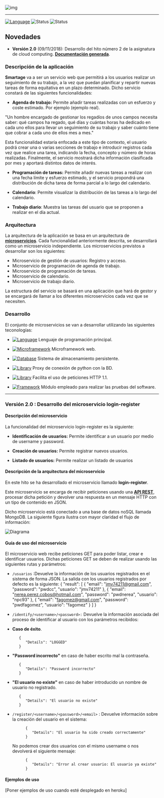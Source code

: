 

![img](https://raw.githubusercontent.com/jmv74211/Proyecto-cloud-computing/master/images/logoPrincipal.png)

---

[![Language](https://img.shields.io/badge/Language-Python-blue.svg)](https://www.python.org/)
![Status](https://img.shields.io/badge/Status-building-red.svg)
![Status](https://img.shields.io/badge/Status-documenting-orange.svg)

## Novedades
 - **Versión 2.0** (09/11/2018): Desarrollo del hito número 2 de la asignatura de cloud computing. **[Documentación generada]()**.

### Descripción de la aplicación

**Smartage** va a ser un servicio web que permitirá a los usuarios realizar un seguimiento de su trabajo, a la vez que puedan planificar y repartir nuevas tareas de forma equitativa en un plazo determinado. Dicho servicio constará de las siguientes funcionalidades:

- **Agenda de trabajo:** Permite añadir tareas realizadas con un esfuerzo y coste estimado. Por ejemplo (ejemplo real).

 "Un hombre encargado de gestionar los regadíos de unos campos necesita saber: qué campos ha regado, qué días y cuántas horas ha dedicado en cada uno ellos para llevar un seguimiento de su trabajo y saber cuánto tiene que cobrar a cada uno de ellos mes a mes."

 Esta funcionalidad estaría enfocada a este tipo de contexto, el usuario podrá crear una o varias secciones de trabajo e introducir registros cada vez que realice una tarea, indicando la fecha, concepto y número de horas realizadas. Finalmente, el servicio mostrará dicha información clasificada por mes y aportará distintos datos de interés.


- **Programación de tareas:** Permite añadir nuevas tareas a realizar con una fecha límite y esfuerzo estimado, y el servicio propondrá una distribución de dicha tarea de forma parcial a lo largo del calendario.

- **Calendario**: Permite visualizar la distribución de las tareas a lo largo del calendario.

- **Trabajo diario**: Muestra las tareas del usuario que se proponen a realizar en el día actual.

### Arquitectura

La arquitectura de la aplicación se basa en un arquitectura de **[microservicios](https://openwebinars.net/blog/microservicios-que-son/)**. Cada funcionalidad anteriormente descrita, se desarrollará como un microservicio independiente. Los microservicios previstos a desarrollar son los siguientes:
- Microservicio de gestión de usuarios: Registro y acceso.
- Microservicio de programación de agenda de trabajo.
- Microservicio de programación de tareas.
- Microservicio de calendario.
- Microservicio de trabajo diario.

La estructura del servicio se basará en una aplicación que hará de gestor y se encargará de llamar a los diferentes microservicios cada vez que se necesiten.


### Desarrollo
El conjunto de microservicios se van a desarrollar utilizando las siguientes teconologías:

- [![Language](https://img.shields.io/badge/Language-Python-blue.svg)](https://www.python.org/) Lenguaje de programación principal.

- [![Microframework](https://img.shields.io/badge/Microframework-Flask-brown.svg)](http://flask.pocoo.org/) Microframework web.

-  [![Database](https://img.shields.io/badge/Database-MongoDB-green.svg)](https://www.mongodb.com/es) Sistema de almacenamiento persistente.

- [![Library](https://img.shields.io/badge/Library-MongoAlchemy-yellow.svg)](https://pythonhosted.org/Flask-MongoAlchemy/) Proxy de conexión de python con la BD.

-  [![Library](https://img.shields.io/badge/Library-Requests-yellow.svg)](http://docs.python-requests.org/en/master/) Facilita el uso de peticiones HTTP 1.1.

-  [![Framework](https://img.shields.io/badge/Framework-Unittest-purple.svg)](https://docs.python.org/3/library/unittest.html) Módulo empleado para realizar las pruebas del software.

---

### Versión 2.0 : Desarrollo del microservicio login-register

#### Descripción del microservicio

La funcionalidad del microservicio login-register es la siguiente:

 - **Identificación de usuarios:** Permite identificar a un usuario por medio de username y password.

 - **Creación de usuarios:** Permite registrar nuevos usuarios.

 - **Listado de usuarios:** Permite realizar un listado de usuarios

#### Descripción de la arquitectura del microservicio

En este hito se ha desarrollado el microservicio llamado **login-register**.

Este microservicio se encarga de recibir peticiones usando una **[API REST](https://www.mulesoft.com/resources/api/restful-api)**, procesar dicha petición y devolver una respuesta en un mensaje HTTP con un tipo de contenido en JSON.

Dicho microservicio está conectado a una base de datos noSQL llamada MongoDB. La siguiente figura ilustra con mayor claridad el flujo de información:  

![Diagrama](https://raw.githubusercontent.com/jmv74211/Proyecto-cloud-computing/master/images/diagrama_estado_hito2.jpg)

#### Guía de uso del microservicio

 El microservicio web recibe peticiones GET para poder listar, crear e identificar usuarios. Dichas peticiones GET se deben de realizar usando las siguientes rutas y parámetros:

  - `/usuarios` :Devuelve la información de los usuarios registrados en el sistema de forma JSON. La salida con los usuarios registrados por defecto es la siguiente:
         {
            "result": [
               {
                "email": "jmv74211@gmail.com",
                "password": "pwdcc",
                "usuario": "jmv74211"
               },
               {
                "email": "nerea.perez.cobos@hotmail.com",
                "password": "pwdnerea",
                "usuario": "npc93"
               },
               {
                "email": "fagomez@gmail.com",
                "password": "pwdfagomez",
                "usuario": "fagomez"
               }
            ]
         }


  - `/identify/<username>/<password>:` Devuelve la información asociada del proceso de identificar al usuario con los parámetros recibidos:

   - **Caso de éxito**.

            {
               "Details": "LOGGED"
            }

   - **"Password incorrecto"** en caso de haber escrito mal la contraseña.

            {
               "Details": "Password incorrecto"
            }

   - **"El usuario no existe"** en caso de haber introducido un nombre de usuario no registrado.

            {
               "Details": "El usuario no existe"
            }


- `/register/<username>/<password>/<email>` : Devuelve información sobre la creación del usuario en el sistema:

            {
               "Details": "El usuario ha sido creado correctamente"
            }

   No podemos crear dos usuarios con el mismo username o nos devolverá el siguiente mensaje:

            {
               "Details": "Error al crear usuario: El usuario ya existe"
            }

#### Ejemplos de uso

[Poner ejemplos de uso cuando esté desplegado en heroku]
